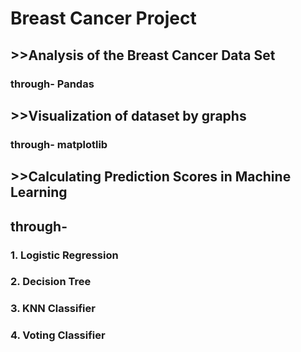 # Breast Cancer Project
## >>Analysis of the Breast Cancer Data Set 
### through- Pandas
## >>Visualization of dataset by graphs
### through- matplotlib
## >>Calculating Prediction Scores in Machine Learning 
## through-
### 1. Logistic Regression
### 2. Decision Tree
### 3. KNN Classifier
### 4. Voting Classifier
